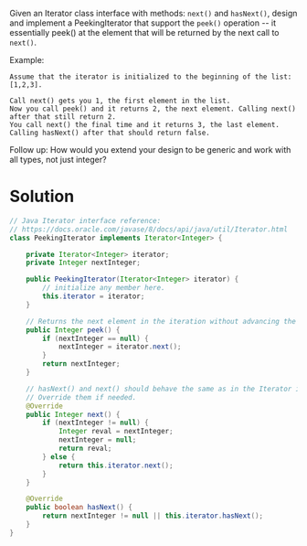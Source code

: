 Given an Iterator class interface with methods: `next()` and `hasNext()`, design and implement a PeekingIterator that support the `peek()` operation -- it essentially peek() at the element that will be returned by the next call to `next()`.

Example:

```
Assume that the iterator is initialized to the beginning of the list: [1,2,3].

Call next() gets you 1, the first element in the list.
Now you call peek() and it returns 2, the next element. Calling next() after that still return 2. 
You call next() the final time and it returns 3, the last element. 
Calling hasNext() after that should return false.
```

Follow up: How would you extend your design to be generic and work with all types, not just integer?

# Solution

```java
// Java Iterator interface reference:
// https://docs.oracle.com/javase/8/docs/api/java/util/Iterator.html
class PeekingIterator implements Iterator<Integer> {

    private Iterator<Integer> iterator;
    private Integer nextInteger;

    public PeekingIterator(Iterator<Integer> iterator) {
        // initialize any member here.
        this.iterator = iterator;
    }

    // Returns the next element in the iteration without advancing the iterator.
    public Integer peek() {
        if (nextInteger == null) {
            nextInteger = iterator.next();
        }
        return nextInteger;
    }

    // hasNext() and next() should behave the same as in the Iterator interface.
    // Override them if needed.
    @Override
    public Integer next() {
        if (nextInteger != null) {
            Integer reval = nextInteger;
            nextInteger = null;
            return reval;
        } else {
            return this.iterator.next();
        }
    }

    @Override
    public boolean hasNext() {
        return nextInteger != null || this.iterator.hasNext();
    }
}
```
